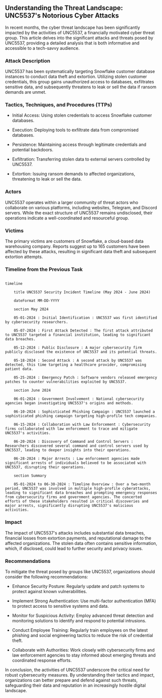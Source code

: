 ## Understanding the Threat Landscape: UNC5537's Notorious Cyber Attacks

In recent months, the cyber threat landscape has been significantly impacted by the activities of UNC5537, a financially motivated cyber threat group. This article delves into the significant attacks and threats posed by UNC5537, providing a detailed analysis that is both informative and accessible to a tech-savvy audience.

### Attack Description

UNC5537 has been systematically targeting Snowflake customer database instances to conduct data theft and extortion. Utilizing stolen customer credentials, this group gains unauthorized access to databases, exfiltrates sensitive data, and subsequently threatens to leak or sell the data if ransom demands are unmet.

### Tactics, Techniques, and Procedures (TTPs)

- Initial Access: Using stolen credentials to access Snowflake customer databases.

- Execution: Deploying tools to exfiltrate data from compromised databases.

- Persistence: Maintaining access through legitimate credentials and potential backdoors.

- Exfiltration: Transferring stolen data to external servers controlled by UNC5537.

- Extortion: Issuing ransom demands to affected organizations, threatening to leak or sell the data.

### Actors

UNC5537 operates within a larger community of threat actors who collaborate on various platforms, including websites, Telegram, and Discord servers. While the exact structure of UNC5537 remains undisclosed, their operations indicate a well-coordinated and resourceful group.

### Victims

The primary victims are customers of Snowflake, a cloud-based data warehousing company. Reports suggest up to 165 customers have been affected by these attacks, resulting in significant data theft and subsequent extortion attempts.

### Timeline from the Previous Task

```mermaid

timeline

    title UNC5537 Security Incident Timeline (May 2024 - June 2024)

    dateFormat MM-DD-YYYY

    section May 2024

    05-01-2024 : Initial Identification : UNC5537 was first identified by cybersecurity researchers.

    05-07-2024 : First Attack Detected : The first attack attributed to UNC5537 targeted a financial institution, leading to significant data breaches.

    05-12-2024 : Public Disclosure : A major cybersecurity firm publicly disclosed the existence of UNC5537 and its potential threats.

    05-18-2024 : Second Attack : A second attack by UNC5537 was detected, this time targeting a healthcare provider, compromising patient data.

    05-25-2024 : Emergency Patch : Software vendors released emergency patches to counter vulnerabilities exploited by UNC5537.

    section June 2024

    06-01-2024 : Government Involvement : National cybersecurity agencies began investigating UNC5537's origins and methods.

    06-10-2024 : Sophisticated Phishing Campaign : UNC5537 launched a sophisticated phishing campaign targeting high-profile tech companies.

    06-15-2024 : Collaboration with Law Enforcement : Cybersecurity firms collaborated with law enforcement to trace and mitigate UNC5537's activities.

    06-20-2024 : Discovery of Command and Control Servers : Researchers discovered several command and control servers used by UNC5537, leading to deeper insights into their operations.

    06-28-2024 : Major Arrests : Law enforcement agencies made significant arrests of individuals believed to be associated with UNC5537, disrupting their operations.

    section Summary

    05-01-2024 to 06-30-2024 : Timeline Overview : Over a two-month period, UNC5537 was involved in multiple high-profile cyberattacks, leading to significant data breaches and prompting emergency responses from cybersecurity firms and government agencies. The concerted efforts of these stakeholders resulted in critical discoveries and major arrests, significantly disrupting UNC5537's malicious activities.

```

### Impact

The impact of UNC5537's attacks includes substantial data breaches, financial losses from extortion payments, and reputational damage to the affected organizations. The stolen data often contains sensitive information, which, if disclosed, could lead to further security and privacy issues.

### Recommendations

To mitigate the threat posed by groups like UNC5537, organizations should consider the following recommendations:

- Enhance Security Posture: Regularly update and patch systems to protect against known vulnerabilities.

- Implement Strong Authentication: Use multi-factor authentication (MFA) to protect access to sensitive systems and data.

- Monitor for Suspicious Activity: Employ advanced threat detection and monitoring solutions to identify and respond to potential intrusions.

- Conduct Employee Training: Regularly train employees on the latest phishing and social engineering tactics to reduce the risk of credential theft.

- Collaborate with Authorities: Work closely with cybersecurity firms and law enforcement agencies to stay informed about emerging threats and coordinated response efforts.

In conclusion, the activities of UNC5537 underscore the critical need for robust cybersecurity measures. By understanding their tactics and impact, organizations can better prepare and defend against such threats, safeguarding their data and reputation in an increasingly hostile digital landscape.
